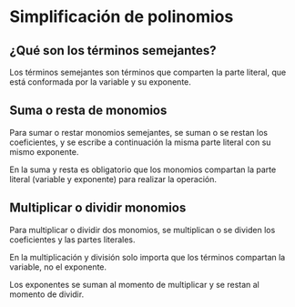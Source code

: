 # Simplificación de polinomios

## ¿Qué son los términos semejantes?

Los términos semejantes son términos que comparten la parte literal, que está conformada por la variable y su exponente.

## Suma o resta de monomios

Para sumar o restar monomios semejantes, se suman o se restan los coeficientes, y se escribe a continuación la misma parte literal con su mismo exponente.  

En la suma y resta es obligatorio que los monomios compartan la parte literal (variable y exponente) para realizar la operación.

## Multiplicar o dividir monomios

Para multiplicar o dividir dos monomios, se multiplican o se dividen los coeficientes y las partes literales.  

En la multiplicación y división solo importa que los términos compartan la variable, no el exponente.  

Los exponentes se suman al momento de multiplicar y se restan al momento de dividir.